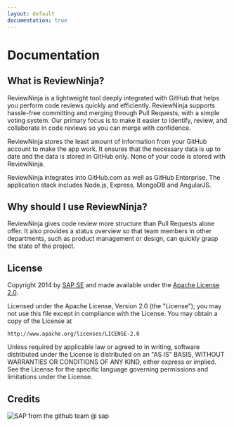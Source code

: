 ```yaml
---
layout: default
documentation: true
---
```


Documentation
=============

## What is ReviewNinja?

ReviewNinja is a lightweight tool deeply integrated with GitHub that helps you
perform code reviews quickly and efficiently. ReviewNinja supports hassle-free
committing and merging through Pull Requests, with a simple voting system. Our
primary focus is to make it easier to identify, review, and collaborate in code
reviews so you can merge with confidence.

ReviewNinja stores the least amount of information from your GitHub account to
make the app work. It ensures that the necessary data is up to date and the
data is stored in GitHub only.  None of your code is stored with ReviewNinja.  

ReviewNinja integrates into GitHub.com as well as GitHub Enterprise. The
application stack includes Node.js, Express, MongoDB and AngularJS.

## Why should I use ReviewNinja?

ReviewNinja gives code review more structure than Pull Requests alone offer.
It also provides a status overview so that team members in other departments, 
such as product management or design, can quickly grasp the state of the 
project.

## License

Copyright 2014 by [SAP SE](http://www.sap.com) and made available under the
[Apache License 2.0](http://www.apache.org/licenses/LICENSE-2.0). 

Licensed under the Apache License, Version 2.0 (the "License"); you may not use
this file except in compliance with the License.  You may obtain a copy of the
License at

    http://www.apache.org/licenses/LICENSE-2.0

Unless required by applicable law or agreed to in writing, software distributed
under the License is distributed on an "AS IS" BASIS, WITHOUT WARRANTIES OR
CONDITIONS OF ANY KIND, either express or implied.  See the License for the
specific language governing permissions and limitations under the License.

## Credits

![SAP](https://cdn.rawgit.com/reviewninja/review.ninja/master/sap_logo.png)
<i class="fa fa-heart"></i> from the github team @ sap
